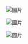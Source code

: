 

![圖片](https://user-images.githubusercontent.com/74434769/141381132-258346b7-af11-41ef-bbe3-1759d27838a2.png)

![圖片](https://user-images.githubusercontent.com/74434769/141381112-477dbcb9-5753-4ee2-9172-d3588c6ac5ae.png)

![圖片](https://user-images.githubusercontent.com/74434769/141381162-05bc85e7-3e59-4d1c-87f7-1e881ef69005.png)
